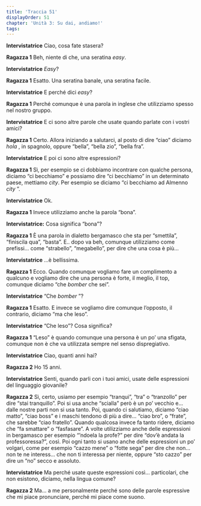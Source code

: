 ```yaml
---
title: 'Traccia 51'
displayOrder: 51
chapter: 'Unità 3: Su dai, andiamo!'
tags:
---
```


**Intervistatrice** Ciao, cosa fate stasera?

**Ragazza 1** Beh, niente di che, una seratina _easy_.

**Intervistatrice** _Easy_?

**Ragazza 1** Esatto. Una seratina banale, una seratina facile.

**Intervistatrice** E perché dici _easy_?

**Ragazza 1** Perché comunque è una parola in inglese che utilizziamo spesso nel nostro gruppo.

**Intervistatrice** E ci sono altre parole che usate quando parlate con i vostri amici?

**Ragazza 1** Certo. Allora iniziando a salutarci, al posto di dire “ciao” diciamo _hola_ , in spagnolo, oppure “bella”, “bella zio”, “bella fra”.

**Intervistatrice** E poi ci sono altre espressioni?

**Ragazza 1** Sì, per esempio se ci dobbiamo incontrare con qualche persona, diciamo “ci becchiamo” e possiamo dire “ci becchiamo” in un determinato paese, mettiamo _city_. Per esempio se diciamo “ci becchiamo ad Almenno _city_ ”.

**Intervistatrice** Ok.

**Ragazza 1** Invece utilizziamo anche la parola “bona”.

**Intervistatrice:** Cosa significa “bona”?

**Ragazza 1** È una parola in dialetto bergamasco che sta per “smettila”, “finiscila qua”, “basta”. E.. dopo va beh, comunque utilizziamo come prefissi... come “strabello”, “megabello”, per dire che una cosa è più...

**Intervistatrice** ...è bellissima.

**Ragazza 1** Ecco. Quando comunque vogliamo fare un complimento a qualcuno e vogliamo dire che una persona è forte, il meglio, il top, comunque diciamo “che _bomber_ che sei”.

**Intervistatrice** “Che _bomber_ ”?

**Ragazza 1** Esatto. E invece se vogliamo dire comunque l’opposto, il contrario, diciamo “ma che leso”.

**Intervistatrice** “Che leso”? Cosa significa?

**Ragazza 1** “Leso” è quando comunque una persona è un po’ una sfigata, comunque non è che va utilizzata sempre nel senso dispregiativo.

**Intervistatrice** Ciao, quanti anni hai?

**Ragazza 2** Ho 15 anni.

**Intervistatrice** Senti, quando parli con i tuoi amici, usate delle espressioni del linguaggio giovanile?

**Ragazza 2** Sì, certo, usiamo per esempio “tranqui”, “tra” o “tranzollo” per dire “stai tranquillo”. Poi si usa anche “scialla” però è un po’ vecchio e... dalle nostre parti non si usa tanto. Poi, quando ci salutiamo, diciamo “ciao matto”, “ciao boss” e i maschi tendono di più a dire... “ciao bro”, o “frate”,
che sarebbe “ciao fratello”. Quando qualcosa invece fa tanto ridere, diciamo che “fa smattare” o “fasfasare”. A volte utilizziamo anche delle espressioni in bergamasco per esempio “’ndoela la profe?” per dire “dov’è andata la professoressa?”, così. Poi ogni tanto si usano anche delle espressioni un po’
volgari, come per esempio “cazzo mene” o “fotte sega” per dire che non... non te ne interess... che non ti interessa per niente, oppure “sto cazzo” per dire un “no” secco e assoluto.

**Intervistatrice** Ma perché usate queste espressioni così... particolari, che non esistono, diciamo, nella lingua comune?

**Ragazza 2** Ma... a me personalmente perché sono delle parole espressive che mi piace pronunciare, perché mi piace come suono.
